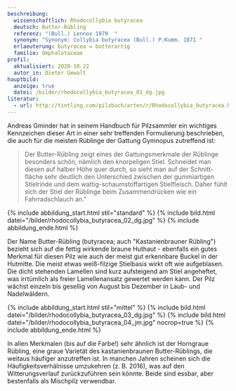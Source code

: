 ```yaml
---
beschreibung:
  wissenschaftlich: Rhodocollybia butyracea
  deutsch: Butter-Rübling
  referenz: "(Bull.) Lennox 1979  "
  synonym: "Synonym: Collybia butyracea (Bull.) P.Kumm. 1871 "
  erlaeuterung: butyracea = butterartig
  familie: Omphalotaceae
profil:
  aktualisiert: 2020-10-22
  autor_in: Dieter Gewalt
hauptbild:
  anzeige: true
  datei: /bilder/rhodocollybia_butyracea_01_dg.jpg
literatur:
  - url: http://tintling.com/pilzbuch/arten/r/Rhodocollybia_butyracea.html
---
```

Andreas Gminder hat in seinem Handbuch für Pilzsammler ein wichtiges Kennzeichen dieser Art in einer sehr treffenden Formulierung beschrieben, die auch für die meisten Rüblinge der Gattung Gymnopus zutreffend ist: 

> Der Butter-Rübling zeigt eines der Gattungsmerkmale der Rüblinge besonders schön, nämlich den knorpeligen Stiel. Schneidet man diesen auf halber Höhe quer durch, so sieht man auf der Schnitt-fläche sehr deutlich den Unterschied zwischen der gummiartigen Stielrinde und dem wattig-schaumstoffartigen Stielfleisch. Daher fühlt sich der Stiel der Rüblinge beim Zusammendrücken wie ein Fahrradschlauch an." 

{% include abbildung_start.html stil="standard" %}
{% include bild.html datei="/bilder/rhodocollybia_butyracea_02_dg.jpg" %}
{% include abbildung_ende.html %}

Der Name Butter-Rübling (butyracea; auch "Kastanienbrauner Rübling") bezieht sich auf die fettig wirkende braune Huthaut - ebenfalls ein gutes Merkmal für diesen Pilz wie auch der meist gut erkennbare Buckel in der Hutmitte. Die meist etwas weiß-filzige Stielbasis wirkt oft wie aufgeblasen. Die dicht stehenden Lamellen sind kurz aufsteigend am Stiel angeheftet, was irrtümlich als freier Lamellenansatz gewertet werden kann. Der Pilz wächst einzeln bis gesellig von August bis Dezember in Laub- und Nadelwäldern.

{% include abbildung_start.html stil="mittel" %}
{% include bild.html datei="/bilder/rhodocollybia_butyracea_03_dg.jpg" %}
{% include bild.html datei="/bilder/rhodocollybia_butyracea_04_jm.jpg" nocrop=true %}
{% include abbildung_ende.html %}

In allen Merkmalen (bis auf die Farbe!) sehr ähnlich ist der Horngraue Rübling, eine graue Varietät des kastanienbraunen Butter-Rüblings, die weitaus häufiger anzutreffen ist. In manchen Jahren scheinen sich die Häufigkeitsverhälnisse umzukehren (z. B. 2016), was auf den Witterungsverlauf zurückzuführen sein könnte. Beide sind essbar, aber bestenfalls als Mischpilz verwendbar.
